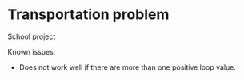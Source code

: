 # Transportation problem

School project

Known issues:
- Does not work well if there are more than one positive loop value.
